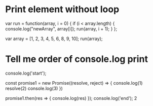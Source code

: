 # Print element without loop
var run = function(array, i = 0) {
    if (i < array.length) {
        console.log("newArray", array[i]);
        run(array, i + 1);
    }
};

var array = [1, 2, 3, 4, 5, 6, 8, 9, 10];
run(array);

# Tell me order of console.log print
console.log('start');

const promise1 = new Promise((resolve, reject) => {
    console.log(1)
    resolve(2)
    console.log(3)
})

promise1.then(res => {
    console.log(res)
});
console.log('end'); 2





